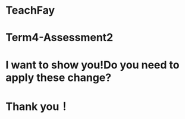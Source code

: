 # TeachFay
# Term4-Assessment2
# I want to show you!Do you need to apply these change?
 # Thank you！
